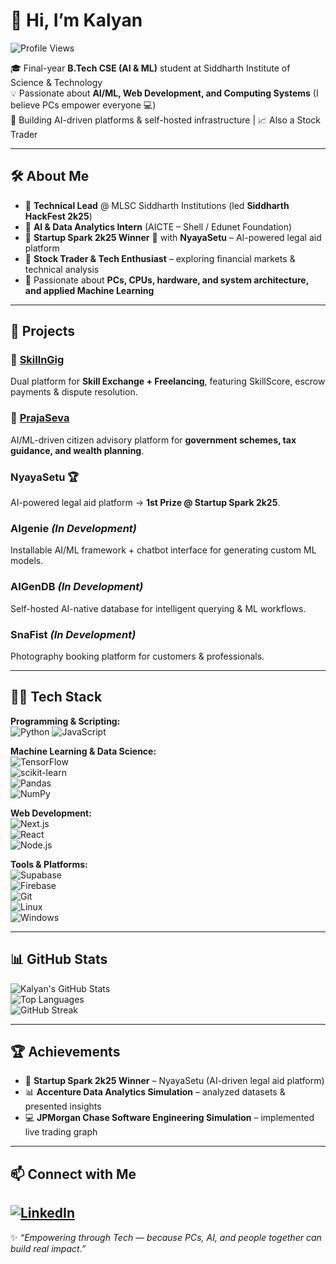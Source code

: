# 👋 Hi, I’m Kalyan  

![Profile Views](https://komarev.com/ghpvc/?username=kalyanpannangala&label=Profile%20Views&color=0e75b6&style=flat)

🎓 Final-year **B.Tech CSE (AI & ML)** student at Siddharth Institute of Science & Technology  
💡 Passionate about **AI/ML, Web Development, and Computing Systems** (I believe PCs empower everyone 💻)  
🚀 Building AI-driven platforms & self-hosted infrastructure | 📈 Also a Stock Trader  

---

## 🛠️ About Me  
- 🔹 **Technical Lead** @ MLSC Siddharth Institutions (led **Siddharth HackFest 2k25**)  
- 🔹 **AI & Data Analytics Intern** (AICTE – Shell / Edunet Foundation)  
- 🔹 **Startup Spark 2k25 Winner** 🥇 with **NyayaSetu** – AI-powered legal aid platform  
- 🔹 **Stock Trader & Tech Enthusiast** – exploring financial markets & technical analysis  
- 🔹 Passionate about **PCs, CPUs, hardware, and system architecture, and applied Machine Learning** 

---

## 🚀 Projects  

### 🔗 [SkillnGig](https://skillngig.xyz)  
Dual platform for **Skill Exchange + Freelancing**, featuring SkillScore, escrow payments & dispute resolution.  

### 🔗 [PrajaSeva](https://prajaSeva-ai.vercel.app)  
AI/ML-driven citizen advisory platform for **government schemes, tax guidance, and wealth planning**.  

### NyayaSetu 🏆  
AI-powered legal aid platform → **1st Prize @ Startup Spark 2k25**.  

### AIgenie *(In Development)*  
Installable AI/ML framework + chatbot interface for generating custom ML models.  

### AIGenDB *(In Development)*  
Self-hosted AI-native database for intelligent querying & ML workflows.  

### SnaFist *(In Development)*  
Photography booking platform for customers & professionals.  

---

## 🧑‍💻 Tech Stack  

**Programming & Scripting:**  
![Python](https://img.shields.io/badge/Python-3776AB?style=for-the-badge&logo=python&logoColor=white) 
![JavaScript](https://img.shields.io/badge/JavaScript-F7DF1E?style=for-the-badge&logo=javascript&logoColor=black)  

**Machine Learning & Data Science:**  
![TensorFlow](https://img.shields.io/badge/TensorFlow-FF6F00?style=for-the-badge&logo=tensorflow&logoColor=white)  
![scikit-learn](https://img.shields.io/badge/scikit--learn-F7931E?style=for-the-badge&logo=scikitlearn&logoColor=white)  
![Pandas](https://img.shields.io/badge/Pandas-150458?style=for-the-badge&logo=pandas&logoColor=white)  
![NumPy](https://img.shields.io/badge/NumPy-013243?style=for-the-badge&logo=numpy&logoColor=white)  

**Web Development:**  
![Next.js](https://img.shields.io/badge/Next.js-000000?style=for-the-badge&logo=nextdotjs&logoColor=white)  
![React](https://img.shields.io/badge/React-20232A?style=for-the-badge&logo=react&logoColor=61DAFB)  
![Node.js](https://img.shields.io/badge/Node.js-339933?style=for-the-badge&logo=nodedotjs&logoColor=white)  

**Tools & Platforms:**  
![Supabase](https://img.shields.io/badge/Supabase-3ECF8E?style=for-the-badge&logo=supabase&logoColor=white)  
![Firebase](https://img.shields.io/badge/Firebase-FFCA28?style=for-the-badge&logo=firebase&logoColor=black)  
![Git](https://img.shields.io/badge/Git-F05032?style=for-the-badge&logo=git&logoColor=white)  
![Linux](https://img.shields.io/badge/Linux-FCC624?style=for-the-badge&logo=linux&logoColor=black)  
![Windows](https://img.shields.io/badge/Windows-0078D6?style=for-the-badge&logo=windows&logoColor=white)  

---

## 📊 GitHub Stats  

![Kalyan's GitHub Stats](https://github-readme-stats.vercel.app/api?username=kalyanpannangala&show_icons=true&theme=tokyonight)  
![Top Languages](https://github-readme-stats.vercel.app/api/top-langs/?username=kalyanpannangala&layout=compact&theme=tokyonight)  
![GitHub Streak](https://github-readme-streak-stats.herokuapp.com/?user=kalyanpannangala&theme=tokyonight)  

---

## 🏆 Achievements  
- 🥇 **Startup Spark 2k25 Winner** – NyayaSetu (AI-driven legal aid platform)  
- 📊 **Accenture Data Analytics Simulation** – analyzed datasets & presented insights  
- 💻 **JPMorgan Chase Software Engineering Simulation** – implemented live trading graph  

---

## 📫 Connect with Me  

[![LinkedIn](https://img.shields.io/badge/LinkedIn-0A66C2?style=for-the-badge&logo=linkedin&logoColor=white)](https://www.linkedin.com/in/kalyanpannangala/)  
---

✨ *“Empowering through Tech — because PCs, AI, and people together can build real impact.”*  
